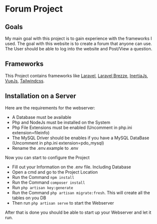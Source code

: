 # Forum Project
## Goals
My main goal with this project is to gain experience with the frameworks I used. The goal with this website is to create a forum that anyone can use. The User should be able to log into the website and Post/View a question. 
## Frameworks
This Project contains frameworks like [Laravel](https://laravel.com/docs/9.x), [Laravel Brezze](https://laravel.com/docs/9.x/starter-kits#breeze-and-inertia), [InertiaJs](https://inertiajs.com/), [VueJs](https://vuejs.org/), [Tailwindcss](https://tailwindcss.com/). 
## Installation on a Server
Here are the requirements for the webserver:
<ul>
    <li>A Database must be available</li>
    <li>Php and NodeJs must be installed on the System</li>
    <li>Php File Extensions must be enabled (Uncomment in php.ini extension=fileinfo)</li>
    <li>The MySQL Driver should be enables if you have a MySQL DataBase (Uncomment in php.ini extension=pdo_mysql)</li>
    <li>Rename the .env.example to .env</li>
    
</ul>

Now you can start to configure the Project
<ul>
    <li>Fill out your Information on the .env file. Including Database</li>
    <li>Open a cmd and go to the Project Location</li>
    <li>Run the Command <code>npm install</code></li>
    <li>Run the Command <code>composer install</code></li>
    <li>Run <code>php artisan key:generate</code></li>
    <li>Run the Command <code>php artisan migrate:fresh</code>. This will create all the tables on you DB</li>
    <li>Then run <code>php artisan serve</code> to start the Webserver</li>
</ul>

After that is done you should be able to start up your Webserver and let it run.